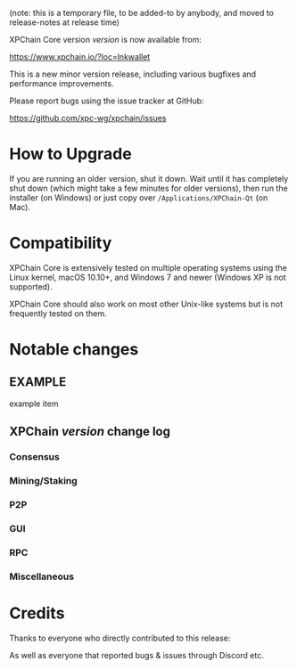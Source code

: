(note: this is a temporary file, to be added-to by anybody, and moved to
release-notes at release time)

XPChain Core version *version* is now available from:

  <https://www.xpchain.io/?loc=lnkwallet>

This is a new minor version release, including various bugfixes
and performance improvements.

Please report bugs using the issue tracker at GitHub:

  <https://github.com/xpc-wg/xpchain/issues>

How to Upgrade
==============

If you are running an older version, shut it down. Wait until it has completely
shut down (which might take a few minutes for older versions), then run the
installer (on Windows) or just copy over `/Applications/XPChain-Qt` (on Mac).

Compatibility
==============

XPChain Core is extensively tested on multiple operating systems using
the Linux kernel, macOS 10.10+, and Windows 7 and newer (Windows XP is not supported).

XPChain Core should also work on most other Unix-like systems but is not
frequently tested on them.

Notable changes
===============

EXAMPLE
-------

example item


XPChain *version* change log
------------------

### Consensus

### Mining/Staking

### P2P

### GUI

### RPC

### Miscellaneous

Credits
=======

Thanks to everyone who directly contributed to this release:

As well as everyone that reported bugs & issues through Discord etc.
